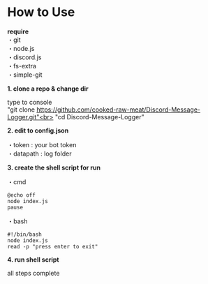 # How to Use

**require**<br>
・git<br>
・node.js<br>
・discord.js<br>
・fs-extra<br>
・simple-git<br>

**1. clone a repo & change dir**<br>

type to console<br>
"git clone https://github.com/cooked-raw-meat/Discord-Message-Logger.git"<br>
"cd Discord-Message-Logger"

**2. edit to config.json**<br>

・token    : your bot token<br>
・datapath : log folder

**3. create the shell script for run**<br>

・cmd
```
@echo off
node index.js
pause
```
・bash
```
#!/bin/bash
node index.js
read -p "press enter to exit"
```

**4. run shell script**<br>

all steps complete
